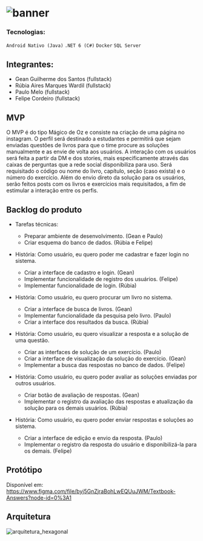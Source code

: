 # ![banner](https://user-images.githubusercontent.com/81477445/172537390-78c913e9-4c7a-4b68-8473-631097c7ca54.png)

### Tecnologias: 

`Android Nativo (Java)`
`.NET 6 (C#)`
`Docker`
`SQL Server`

## Integrantes: 

- Gean Guilherme dos Santos (fullstack)
- Rúbia Aires Marques Wardil (fullstack)
- Paulo Melo (fullstack)
- Felipe Cordeiro (fullstack)

## MVP

 O MVP é do tipo Mágico de Oz e consiste na criação de uma página no instagram.
O perfil será destinado a estudantes e permitirá que sejam enviadas questões de livros para que o time procure as soluções manualmente e as envie de volta aos usuários. A interação com os usuários será feita a partir da DM e dos stories, mais especificamente através das caixas de perguntas que a rede social disponibiliza para uso.
Será requisitado o código ou nome do livro, capítulo, seção (caso exista) e o número do exercício.
Além do envio direto da solução para os usuários, serão feitos posts com os livros e exercícios mais requisitados, a fim de estimular a interação entre os perfis.

## Backlog do produto 

- Tarefas técnicas:

	- Preparar ambiente de desenvolvimento. (Gean e Paulo)
	- Criar esquema do banco de dados. (Rúbia e Felipe)

- História: Como usuário, eu quero poder me cadastrar e fazer login no sistema. 

	- Criar a interface de cadastro e login. (Gean)  
	- Implementar funcionalidade de registro dos usuários. (Felipe)  
	- Implementar funcionalidade de login. (Rúbia)  

- História: Como usuário, eu quero procurar um livro no sistema. 

	- Criar a interface de busca de livros. (Gean)  
	- Implementar funcionalidade da pesquisa pelo livro. (Paulo)
	- Criar a interface dos resultados da busca. (Rúbia)  
	
- História: Como usuário, eu quero visualizar a resposta e a solução de uma questão. 

	- Criar as interfaces de solução de um exercício. (Paulo)  
	- Criar a interface de visualização da solução do exercício. (Gean)
	- Implementar a busca das respostas no banco de dados. (Felipe) 

- História: Como usuário, eu quero poder avaliar as soluções enviadas por outros usuários. 

	- Criar botão de avaliação de respostas. (Gean) 
	- Implementar o registro da avaliação das respostas e atualização da solução para os demais usuários. (Rúbia)

- História: Como usuário, eu quero poder enviar respostas e soluções ao sistema. 

	- Criar a interface de edição e envio da resposta. (Paulo) 
	- Implementar o registro da resposta do usuário e disponibilizá-la para os demais. (Felipe)

## Protótipo

Disponível em: https://www.figma.com/file/byj5GnZjraBohLwEQUuJWM/Textbook-Answers?node-id=0%3A1

## Arquitetura


![arquitetura_hexagonal](https://user-images.githubusercontent.com/81477445/172556938-b05e1187-8e7e-44ae-ae5f-5c1d21bdf939.png)

